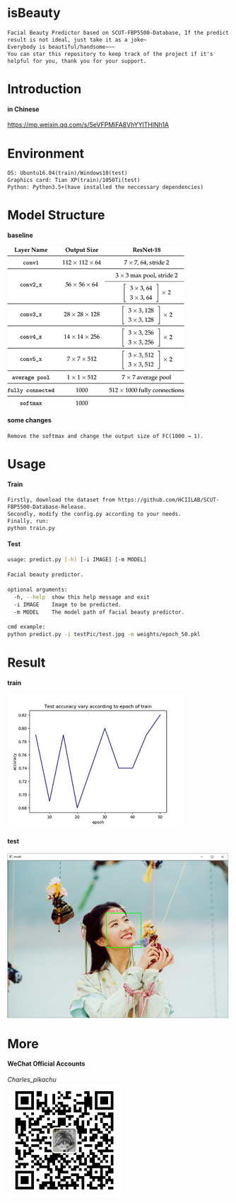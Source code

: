 # isBeauty
```
Facial Beauty Predictor based on SCUT-FBP5500-Database, If the predict result is not ideal, just take it as a joke~
Everybody is beautiful/handsome~~~
You can star this repository to keep track of the project if it's helpful for you, thank you for your support.
```

# Introduction
#### in Chinese
https://mp.weixin.qq.com/s/5eVFPMiFA8VhYYlTHlNh1A

# Environment
```
OS: Ubuntu16.04(train)/Windows10(test)
Graphics card: Tian XP(train)/1050Ti(test)
Python: Python3.5+(have installed the neccessary dependencies)
```

# Model Structure
#### baseline
![img](./docs/ResNet-18-Architecture.png)
#### some changes
```
Remove the softmax and change the output size of FC(1000 → 1).
```

# Usage
#### Train
```
Firstly, download the dataset from https://github.com/HCIILAB/SCUT-FBP5500-Database-Release.
Secondly, modify the config.py according to your needs.
Finally, run:
python train.py
```
#### Test
```sh
usage: predict.py [-h] [-i IMAGE] [-m MODEL]

Facial beauty predictor.

optional arguments:
  -h, --help  show this help message and exit
  -i IMAGE    Image to be predicted.
  -m MODEL    The model path of facial beauty predictor.

cmd example:
python predict.py -i testPic/test.jpg -m weights/epoch_50.pkl
```

# Result
#### train
![img](./docs/vis.jpg)
#### test
![img](./docs/result.png)

# More
#### WeChat Official Accounts
*Charles_pikachu*  
![img](./docs/pikachu.jpg)